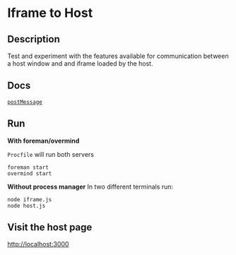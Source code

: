 # Iframe to Host

## Description

Test and experiment with the features available for communication between a host window and and iframe loaded by the host.

## Docs

[`postMessage`](https://developer.mozilla.org/en-US/docs/Web/API/Window/postMessage)

## Run

**With foreman/overmind**

`Procfile` will run both servers

`foreman start` \
`overmind start`


**Without process manager**
In two different terminals run:

    node iframe.js
    node host.js


## Visit the host page

[http://localhost:3000](http://localhost:3000)
    
